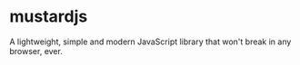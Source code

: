 # mustardjs

A lightweight, simple and modern JavaScript library that won't break in any browser, ever.
